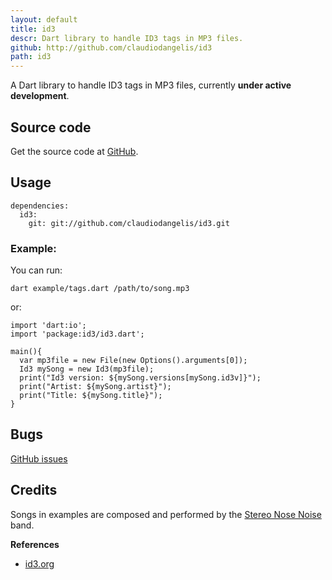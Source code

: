 ```yaml
---
layout: default
title: id3
descr: Dart library to handle ID3 tags in MP3 files.
github: http://github.com/claudiodangelis/id3
path: id3
---
```


A Dart library to handle ID3 tags in MP3 files, currently **under active development**.

## Source code

Get the source code at [GitHub](http://github.com/claudiodangelis/id3).

## Usage

	dependencies:
	  id3:
	    git: git://github.com/claudiodangelis/id3.git


### Example:

You can run:

	dart example/tags.dart /path/to/song.mp3

or:

	import 'dart:io';
	import 'package:id3/id3.dart';

	main(){
	  var mp3file = new File(new Options().arguments[0]);
	  Id3 mySong = new Id3(mp3file);
	  print("Id3 version: ${mySong.versions[mySong.id3v]}");
	  print("Artist: ${mySong.artist}");
	  print("Title: ${mySong.title}");
	}
	
		

## Bugs

[GitHub issues](https://github.com/claudiodangelis/id3/issues)

## Credits

Songs in examples are composed and performed by the [Stereo Nose Noise](https://soundcloud.com/stereonosenoise) band.

**References**

- [id3.org](http://id3.org/)
